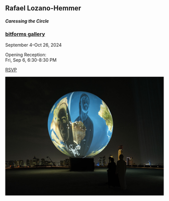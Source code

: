 ## Rafael Lozano-Hemmer
#### _Caressing the Circle_

### [bitforms gallery](https://bitforms.art/exhibition/rlh-caressing-the-circle/)

September 4–Oct 26, 2024

Opening Reception:  
Fri, Sep 6, 6:30-8:30 PM

[RSVP](https://partiful.com/e/AEg6R2V4KdCeYle5rRro)

![](./media/Rafael%20Lozano-Hemmer%20-%20Caressing%20the%20Circle.jpg)